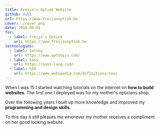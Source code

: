```yaml
---
title: Freija's Optiek Website
github: null
url: https://www.freijasoptiek.be
cover: ./cover.png
date: 2018-09-01
for:
  - label: Freija's Optiek
    url: https://www.freijasoptiek.be
technologies:
  - label: Gatsby
    url: https://www.gatsbyjs.com/
  - label: Sass
    url: https://sass-lang.com/
  - label: SEO
    url: https://www.webopedia.com/definitions/seo/
---
```


When I was 15 I started watching tutorials on the internet on **how to build websites**.
The first one I deployed was for my mother's opticians shop.

Over the following years I built up more knowledge and improved my **programming and design skills**.

To this day it still pleases me whenever my mother receives a compliment on her good looking website.
